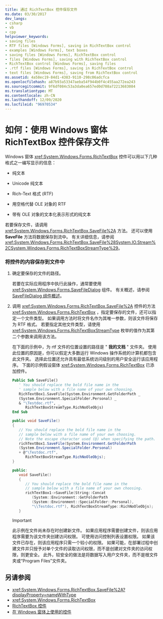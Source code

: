 ```yaml
---
title: 通过 RichTextBox 控件保存文件
ms.date: 03/30/2017
dev_langs:
- csharp
- vb
- cpp
helpviewer_keywords:
- saving files
- RTF files [Windows Forms], saving in RichTextBox control
- examples [Windows Forms], text boxes
- saving files [Windows Forms], RichTextBox control
- files [Windows Forms], saving with RichTextBox control
- RichTextBox control [Windows Forms], saving files
- .rtf files [Windows Forms], saving in RichTextBox control
- text files [Windows Forms], saving from RichTextBox control
ms.assetid: 4a58ec19-84d1-4383-9110-298c06adcfca
ms.openlocfilehash: a87b93a53347aeba54f944b0f4c455aa272ea243
ms.sourcegitcommit: 9f6df084c53a3da0ea657ed0d708a72213683084
ms.translationtype: MT
ms.contentlocale: zh-CN
ms.lasthandoff: 12/09/2020
ms.locfileid: "96970534"
---
```

# <a name="how-to-save-files-with-the-windows-forms-richtextbox-control"></a>如何：使用 Windows 窗体 RichTextBox 控件保存文件

Windows 窗体 <xref:System.Windows.Forms.RichTextBox> 控件可以用以下几种格式之一编写显示的信息：

- 纯文本

- Unicode 纯文本

- Rich-Text 格式 (RTF) 

- 用空格代替 OLE 对象的 RTF

- 带有 OLE 对象的文本化表示形式的纯文本

若要保存文件，请调用 <xref:System.Windows.Forms.RichTextBox.SaveFile%2A> 方法。 还可以使用 **SaveFile** 方法将数据保存到流中。 有关详细信息，请参阅 <xref:System.Windows.Forms.RichTextBox.SaveFile%28System.IO.Stream%2CSystem.Windows.Forms.RichTextBoxStreamType%29>。

### <a name="to-save-the-contents-of-the-control-to-a-file"></a>将控件的内容保存到文件中

1. 确定要保存的文件的路径。

    若要在实际应用程序中执行此操作，通常要使用 <xref:System.Windows.Forms.SaveFileDialog> 组件。 有关概述，请参阅 [SaveFileDialog 组件概述](savefiledialog-component-overview-windows-forms.md)。

2. 调用 <xref:System.Windows.Forms.RichTextBox.SaveFile%2A> 控件的方法 <xref:System.Windows.Forms.RichTextBox> ，指定要保存的文件，还可以指定一个文件类型。 如果调用方法时将文件名作为其唯一参数，则该文件将保存为 RTF 格式。 若要指定其他文件类型，请使用 <xref:System.Windows.Forms.RichTextBoxStreamType> 枚举的值作为其第二个参数来调用该方法。

    在下面的示例中，为 rtf 文件的位置设置的路径是 " **我的文档** " 文件夹。 使用此位置的原因是，你可以假定大多数运行 Windows 操作系统的计算机都包含此文件夹。 选择此位置还允许具有最低系统访问级别的用户安全运行该应用程序。 下面的示例假设窗体 <xref:System.Windows.Forms.RichTextBox> 已添加控件。

    ```vb
    Public Sub SaveFile()
       ' You should replace the bold file name in the
       ' sample below with a file name of your own choosing.
       RichTextBox1.SaveFile(System.Environment.GetFolderPath _
       (System.Environment.SpecialFolder.Personal) _
       & "\Testdoc.rtf", _
          RichTextBoxStreamType.RichNoOleObjs)
    End Sub
    ```

    ```csharp
    public void SaveFile()
    {
       // You should replace the bold file name in the
       // sample below with a file name of your own choosing.
       // Note the escape character used (@) when specifying the path.
       richTextBox1.SaveFile(System.Environment.GetFolderPath
       (System.Environment.SpecialFolder.Personal)
       + @"\Testdoc.rtf",
          RichTextBoxStreamType.RichNoOleObjs);
    }
    ```

    ```cpp
    public:
       void SaveFile()
       {
          // You should replace the bold file name in the
          // sample below with a file name of your own choosing.
          richTextBox1->SaveFile(String::Concat
             (System::Environment::GetFolderPath
             (System::Environment::SpecialFolder::Personal),
             "\\Testdoc.rtf"), RichTextBoxStreamType::RichNoOleObjs);
       }
    ```

    > [!IMPORTANT]
    > 此示例在文件尚未存在时创建新文件。 如果应用程序需要创建文件，则该应用程序需要为该文件夹创建访问权限。 可使用访问控制列表设置权限。 如果该文件已存在，则该应用程序只需一个较小的权限。 如果可能，在部署过程中创建文件并只授予对单个文件的读取访问权限，而不是创建对文件夹的访问权限，则更安全。 此外，较安全的做法是将数据写入用户文件夹，而不是根文件夹或“Program Files”文件夹。

## <a name="see-also"></a>另请参阅

- <xref:System.Windows.Forms.RichTextBox.SaveFile%2A?displayProperty=nameWithType>
- <xref:System.Windows.Forms.RichTextBox>
- [RichTextBox 控件](richtextbox-control-windows-forms.md)
- [在 Windows 窗体上使用的控件](controls-to-use-on-windows-forms.md)
